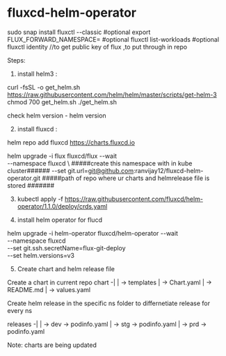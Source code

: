 # fluxcd-helm-operator
sudo snap install fluxctl --classic #optional
export FLUX_FORWARD_NAMESPACE=<flux-ns> #optional
fluxctl list-workloads #optional
fluxctl identity  //to get public key of flux ,to put through in repo

Steps:
1) install helm3 :

curl -fsSL -o get_helm.sh https://raw.githubusercontent.com/helm/helm/master/scripts/get-helm-3
chmod 700 get_helm.sh
./get_helm.sh

check helm version - helm version

2) install fluxcd :

helm repo add fluxcd https://charts.fluxcd.io

helm upgrade -i flux fluxcd/flux --wait \
--namespace fluxcd \                                                  #####create this namespace with in kube cluster######
--set git.url=git@github.com:ranvijay12/fluxcd-helm-operator.git      #####path of repo where ur charts and helmrelease file is stored #######

3) kubectl apply -f https://raw.githubusercontent.com/fluxcd/helm-operator/1.1.0/deploy/crds.yaml

4) install helm operator for flucd

helm upgrade -i helm-operator fluxcd/helm-operator --wait \
--namespace fluxcd \
--set git.ssh.secretName=flux-git-deploy \
--set helm.versions=v3

5) Create chart and helm release file 

Create a chart in current repo 
chart -|
       | -> templates
       | -> Chart.yaml
       | -> README.md
       | -> values.yaml
       
Create helm release in the specific ns folder to differnetiate release for every ns

releases -|
          | -> dev -> podinfo.yaml
          | -> stg -> podinfo.yaml
          | -> prd -> podinfo.yaml

Note: charts are being updated 







